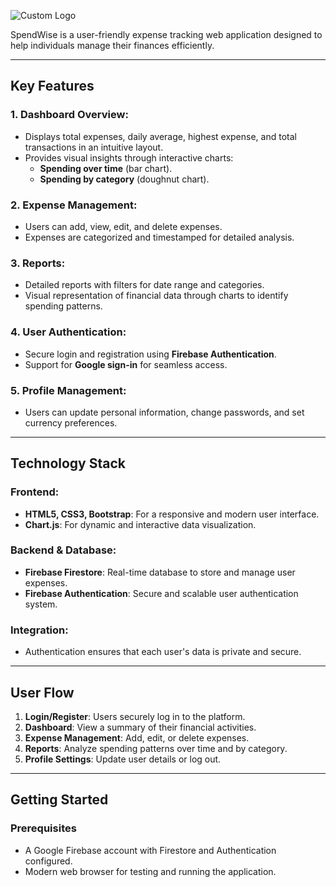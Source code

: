 ![Custom Logo](https://hermans-ent.com/Captureghg.PNG)


SpendWise is a user-friendly expense tracking web application designed to help individuals manage their finances efficiently.

---

## **Key Features**

### **1. Dashboard Overview:**
- Displays total expenses, daily average, highest expense, and total transactions in an intuitive layout.
- Provides visual insights through interactive charts:
  - **Spending over time** (bar chart).
  - **Spending by category** (doughnut chart).

### **2. Expense Management:**
- Users can add, view, edit, and delete expenses.
- Expenses are categorized and timestamped for detailed analysis.

### **3. Reports:**
- Detailed reports with filters for date range and categories.
- Visual representation of financial data through charts to identify spending patterns.

### **4. User Authentication:**
- Secure login and registration using **Firebase Authentication**.
- Support for **Google sign-in** for seamless access.

### **5. Profile Management:**
- Users can update personal information, change passwords, and set currency preferences.

---

## **Technology Stack**

### **Frontend:**
- **HTML5, CSS3, Bootstrap**: For a responsive and modern user interface.
- **Chart.js**: For dynamic and interactive data visualization.

### **Backend & Database:**
- **Firebase Firestore**: Real-time database to store and manage user expenses.
- **Firebase Authentication**: Secure and scalable user authentication system.

### **Integration:**
- Authentication ensures that each user's data is private and secure.

---

## **User Flow**

1. **Login/Register**: Users securely log in to the platform.
2. **Dashboard**: View a summary of their financial activities.
3. **Expense Management**: Add, edit, or delete expenses.
4. **Reports**: Analyze spending patterns over time and by category.
5. **Profile Settings**: Update user details or log out.

---

## **Getting Started**

### **Prerequisites**
- A Google Firebase account with Firestore and Authentication configured.
- Modern web browser for testing and running the application.

